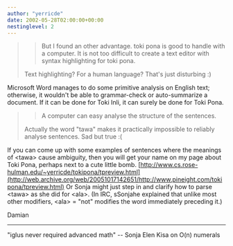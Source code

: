 ```yaml
---
author: "yerricde"
date: 2002-05-28T02:00:00+00:00
nestinglevel: 2
---
```


>> But I found an other advantage. toki pona is good to handle with a 
>> computer. It is not too difficult to create a text editor with
>> syntax highlighting for toki pona.
>
> Text highlighting? For a human language? That's just disturbing :)

Microsoft Word manages to do some primitive analysis on English text;
otherwise, it wouldn't be able to grammar-check or auto-summarize a
document. If it can be done for Toki Inli, it can surely be done for
Toki Pona.

 
>> A computer can easy analyse the structure of the sentences.
>
> Actually the word "tawa" makes it practically impossible
> to reliably analyse sentences. Sad but true :(

If you can come up with some examples of sentences where the
meanings of \<tawa\> cause ambiguity, then you will get your name
on my page about Toki Pona, perhaps next to a cute little bomb.
[http://www.cs.rose-hulman.edu/~yerricde/tokipona/tpreview.html](http://web.archive.org/web/20051017142651/http://www.pineight.com/tokipona/tpreview.html)
Or Sonja might just step in and clarify how to parse \<tawa\> as
she did for \<ala\>. (In IRC, sSonjahe explained that unlike most other
modifiers, \<ala\> = "not" modifies the word immediately preceding it.)

Damian
***

"iglus never required advanced math" -- Sonja Elen Kisa on
O(n) numerals